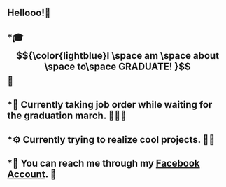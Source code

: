 ## Hellooo!👋

## *🎓 	$${\color{lightblue}I \space am \space about \space to\space GRADUATE! }$$ 💖
## *📆  Currently taking **job order** while waiting for the graduation march. 🧑🏻‍💻
## *⚙️  Currently trying to realize cool projects. 🤞🏻
## *📱  You can reach me through my [Facebook Account](https://www.facebook.com/AdoboDaisuki/). 💬



